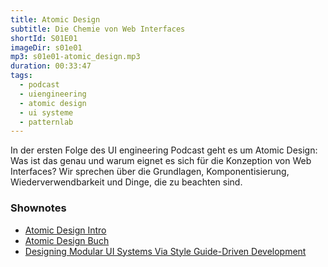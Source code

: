 ```yaml
---
title: Atomic Design
subtitle: Die Chemie von Web Interfaces
shortId: S01E01
imageDir: s01e01
mp3: s01e01-atomic_design.mp3
duration: 00:33:47
tags:
  - podcast
  - uiengineering
  - atomic design
  - ui systeme
  - patternlab
---
```


In der ersten Folge des UI engineering Podcast geht es um Atomic Design: Was ist das genau und warum eignet es sich für die Konzeption von Web Interfaces? Wir sprechen über die Grundlagen, Komponentisierung, Wiederverwendbarkeit und Dinge, die zu beachten sind.

<!-- more -->

### Shownotes

- [Atomic Design Intro](http://bradfrost.com/blog/post/atomic-web-design/)
- [Atomic Design Buch](http://atomicdesign.bradfrost.com/)
- [Designing Modular UI Systems Via Style Guide-Driven Development](https://www.smashingmagazine.com/2016/06/designing-modular-ui-systems-via-style-guide-driven-development/)
